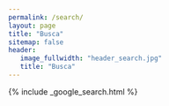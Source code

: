 ```yaml
---
permalink: /search/
layout: page
title: "Busca"
sitemap: false
header:
   image_fullwidth: "header_search.jpg"
   title: "Busca"
---
```


{% include _google_search.html %}
